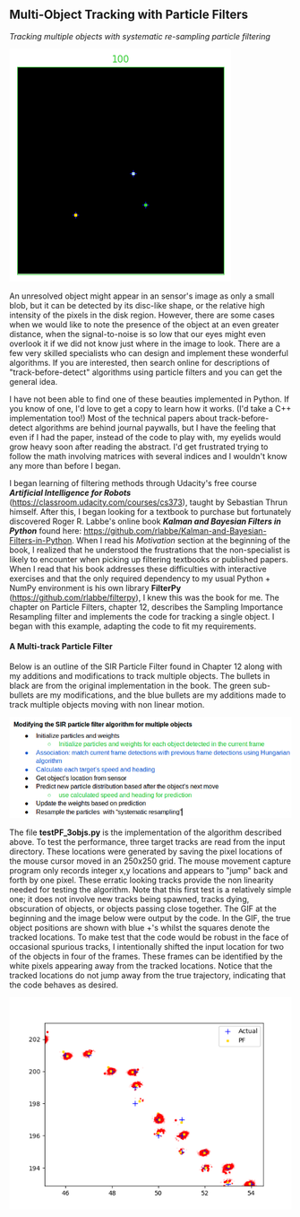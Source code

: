 ## **Multi-Object Tracking with Particle Filters**
*Tracking multiple objects with systematic re-sampling particle filtering*

<p><img src="images/tracking.gif" alt="foo"title="title" /></p>


An unresolved object might appear in an sensor's image as only a small blob, but it can be detected by its disc-like shape, or the relative high intensity of the pixels in the disk region. However, there are some cases when we would like to note the presence of the object at an even greater distance, when the signal-to-noise is so low that our eyes might even overlook it if we did not know just where in the image to look. There are a few very skilled specialists who can design and implement these wonderful algorithms. If you are interested, then search online for descriptions of "track-before-detect" algorithms using particle filters and you can get the general idea.

I have not been able to find one of these beauties implemented in Python. If you know of one, I'd love to get a copy to learn how it works. (I'd take a C++ implementation too!) Most of the technical papers about track-before-detect algorithms are behind journal paywalls, but I have the feeling that even if I had the paper, instead of the code to play with, my eyelids would grow heavy soon after reading the abstract. I'd get frustrated trying to follow the math involving matrices with several indices and I wouldn't know any more than before I began.

I began learning of filtering methods through Udacity's free course **_Artificial Intelligence for Robots_** (https://classroom.udacity.com/courses/cs373), taught by Sebastian Thrun himself. After this, I began looking for a textbook to purchase but fortunately discovered Roger R. Labbe's online book **_Kalman and Bayesian Filters in Python_** found here: https://github.com/rlabbe/Kalman-and-Bayesian-Filters-in-Python. When I read his *Motivation* section at the beginning of the book, I realized that he understood the frustrations that the non-specialist is likely to encounter when picking up filtering textbooks or published papers. When I read that his book addresses these difficulties with interactive exercises and that the only required dependency to my usual Python + NumPy environment is his own library **FilterPy** (https://github.com/rlabbe/filterpy), I knew this was the book for me. The chapter on Particle Filters, chapter 12, describes the Sampling Importance Resampling filter and implements the code for tracking a single object. I began with this example, adapting the code to fit my requirements.
 
#### A Multi-track Particle Filter 
 
Below is an outline of the SIR Particle Filter found in Chapter 12 along with my additions and modifications to track multiple objects. The bullets in black are from the original implementation in the book. The green sub-bullets are my modifications, and the blue bullets are my additions made to track multiple objects moving with non linear motion.

<p><img src="images/outline.png" /></p>
 
The file **testPF_3objs.py** is the implementation of the algorithm described above. To test the performance, three target tracks are read from the input directory. These locations were generated by saving the pixel locations of the mouse cursor moved in an 250x250 grid. The mouse movement capture program only records integer x,y locations and appears to "jump" back and forth by one pixel. These erratic looking tracks provide the non linearity needed for testing the algorithm. Note that this first test is a relatively simple one; it does not involve new tracks being spawned, tracks dying, obscuration of objects, or objects passing close together. The GIF at the beginning and the image below were output by the code. In the GIF, the true object positions are shown with blue +'s whilst the squares denote the tracked locations. To make test that the code would be robust in the face of occasional spurious tracks, I intentionally shifted the input location for two of the objects in four of the frames. These frames can be identified by the white pixels appearing away from the tracked locations. Notice that the tracked locations do not jump away from the true trajectory, indicating that the code behaves as desired.

<p><img src="images/closeup.png" /></p>


